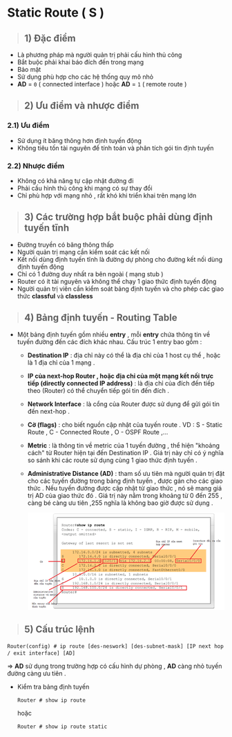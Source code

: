 # Static Route ( S )
> ## **1) Đặc điểm**
- Là phương pháp mà người quản trị phải cấu hình thủ công 
- Bắt buộc phải khai báo đích đến trong mạng 
- Bảo mật 
- Sử dụng phù hợp cho các hệ thống quy mô nhỏ
- **AD** = `0` ( connected interface ) hoặc **AD** = `1` ( remote route )
> ## **2) Ưu điểm và nhược điểm**
### **2.1) Ưu điểm**
- Sử dụng ít băng thông hơn định tuyến động
- Không tiêu tốn tài nguyên để tính toán và phân tích gói tin định tuyến
### **2.2) Nhược điểm**
- Không có khả năng tự cập nhật đường đi
- Phải cấu hình thủ công khi mạng có sự thay đổi
- Chỉ phù hợp với mạng nhỏ , rất khó khi triển khai trên mạng lớn
> ## **3) Các trường hợp bắt buộc phải dùng định tuyến tĩnh**
- Đường truyền có băng thông thấp
- Người quản trị mạng cần kiểm soát các kết nối
- Kết nối dùng định tuyến tĩnh là đường dự phòng cho đường kết nối dùng định tuyến động
- Chỉ có 1 đường duy nhất ra bên ngoài ( mạng stub )
- Router có ít tài nguyên và không thể chạy 1 giao thức định tuyến động
- Người quản trị viên cần kiểm soát bảng định tuyến và cho phép các giao thức **classful** và **classless**
> ## **4) Bảng định tuyến - Routing Table**
- Một bảng định tuyến gồm nhiều **entry** , mỗi **entry** chứa thông tin về tuyến đường đến các đích khác nhau. Cấu trúc 1 entry bao gồm : 
    - **Destination IP** : địa chỉ này có thể là địa chỉ của 1 host cụ thể , hoặc là 1 địa chỉ của 1 mạng .
    - **IP của next-hop Router , hoặc địa chỉ của một mạng kết nối trực tiếp (directly connected IP address)** : là địa chỉ của đích đến tiếp theo (Router) có thể chuyển tiếp gói tin đến đích .
    - **Network Interface** : là cổng của Router được sử dụng để gửi gói tin đến next-hop .
    - **Cờ (flags)** : cho biết nguồn cập nhật của tuyến route . VD : S - Static Route , C - Connected Route , O - OSPF Route ,...
    - **Metric** : là thông tin về metric của 1 tuyến đường , thể hiện "khoảng cách" từ Router hiện tại đến Destination IP . Giá trị này chỉ có ý nghĩa so sánh khi các route sử dụng cùng 1 giao thức định tuyến .
    - **Administrative Distance (AD)** : tham số ưu tiên mà người quản trị đặt cho các tuyến đường trong bảng định tuyến , được gán cho các giao thức . Nếu tuyến đường được cập nhật từ giao thức , nó sẽ mang giá trị AD của giao thức đó . Giá trị này nằm trong khoảng từ 0 đến 255 , càng bé càng ưu tiên ,255 nghĩa là không bao giờ được sử dụng . 
    
        ![](/images/ccna/9_Static_Route/1.png)


> ## **5) Cấu trúc lệnh**
```
Router(config) # ip route [des-neswork] [des-subnet-mask] [IP next hop / exit interface] [AD]
```
=> **AD** sử dụng trong trường hợp có cấu hình dự phòng , **AD** càng nhỏ tuyến đường càng ưu tiên . 
- Kiểm tra bảng định tuyến
    ```
    Router # show ip route
    ```
    hoặc
    ```
    Router # show ip route static
    ```

